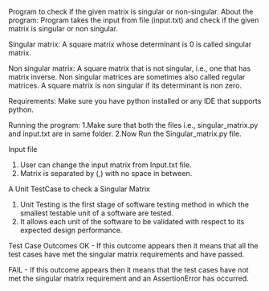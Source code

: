 Program to check if the given matrix is singular or non-singular.
About the program:
Program takes the input from file (input.txt) and check if the given matrix is singular or non singular.

Singular matrix: A square matrix whose determinant is 0 is called singular matrix.

Non singular matrix: A square matrix that is not singular, i.e., one that has matrix inverse. Non singular matrices are sometimes also called regular matrices. A square matrix is non singular if its determinant is non zero.

Requirements:
Make sure you have python installed or any IDE that supports python.

Running the program:
1.Make sure that both the files i.e., singular_matrix.py and input.txt are in same folder.
2.Now Run the Singular_matrix.py file.

Input file
1. User can change the input matrix from Input.txt file. 
2. Matrix is separated by (,) with no space in between.

A Unit TestCase to check a Singular Matrix
1. Unit Testing is the first stage of software testing method in which the smallest testable unit of a software are tested. 
2. It allows each unit of the software to be validated with respect to its expected design performance.

Test Case Outcomes
OK - If this outcome appears then it means that all the test cases have met the singular matrix requirements and have passed.

FAIL - If this outcome appears then it means that the test cases have not met the singular matrix requirement and an AssertionError has occurred.
